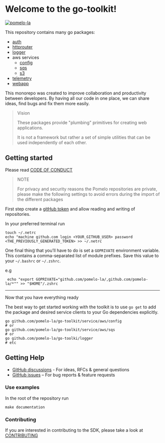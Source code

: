 # Welcome to the go-toolkit!
[![pomelo-la](https://circleci.com/gh/pomelo-la/go-toolkit.svg?style=svg&circle-token=0bcd049e9a006ffd2a02fc7ab52e99564f68dac1)](https://circleci.com/gh/pomelo-la/go-toolkit)

This repository contains many go packages:

- [auth](./auth)
- [httprouter](./httprouter)
- [logger](./logger)
- aws services
  - [config](./service/aws/config)
  - [sqs](./service/aws/sqs)
  - [s3](./service/aws/s3)
- [telemetry](./telemetry)
- [webapp](./webapp)


This monorepo was created to improve collaboration and productivity between developers.
By having all our code in one place, we can share ideas, find bugs and fix them more easily.

> Vision
>
> These packages provide "plumbing" primitives for creating web applications.
> 
> It is not a framework but rather a set of simple utilities that can be used independently of each other.

## Getting started

Please read [CODE OF CONDUCT](./code-of-conduct.md)

> NOTE
> 
> For privacy and security reasons the Pomelo repositories are private, 
> please make the following settings to avoid errors during the import of the different packages

First step create a [gitHub token](https://docs.github.com/en/authentication/keeping-your-account-and-data-secure/managing-your-personal-access-tokens) 
and allow reading and writing of repositories.

In your preferred terminal run

```shell
touch ~/.netrc
echo "machine github.com login <YOUR_GITHUB_USER> password <THE_PREVIOUSLY_GENERATED_TOKEN> >> ~/.netrc
```

One final thing that you’ll have to do is set a `GOPRIVATE` environment variable. 
This contains a comma-separated list of module prefixes. Save this value to your `~/.bashrc` or `~/.zshrc`.

e.g
```shell
 echo "export GOPRIVATE="github.com/pomelo-la/,github.com/pomelo-la/*"" >> "$HOME"/.zshrc
```

---

Now that you have everything ready

The best way to get started working with the toolkit is to use `go get` to add the
package and desired service clients to your Go dependencies explicitly.

```shell
go github.com/pomelo-la/go-toolkit/service/aws/config
# or
go github.com/pomelo-la/go-toolkit/service/aws/sqs
# or
go github.com/pomelo-la/go-toolki/logger
# etc
```

## Getting Help

* [GitHub discussions](https://github.com/pomelo-la/go-toolkit/discussions) - For ideas, RFCs & general questions
* [GitHub issues](https://github.com/pomelo-la/go-toolkit/issues/new/choose) – For bug reports & feature requests

### Use examples

In the root of the repository run

```shell
make documentation
```

### Contributing

If you are interested in contributing to the SDK, please take a look at [CONTRIBUTING](./CONTRIBUTING.md)